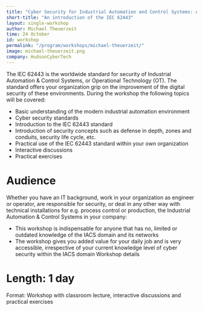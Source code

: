 ```yaml
---
title: "Cyber Security for Industrial Automation and Control Systems: An introduction of the IEC 62443 standard"
short-title: "An introduction of the IEC 62443"
layout: single-workshop
author: Michael Theuerzeit
time: 24 October
id: workshop
permalink: "/program/workshops/michael-theuerzeit/"
image: michael-theuerzeit.png
company: HudsonCyberTech
---
```


The IEC 62443 is the worldwide standard for security of Industrial Automation & Control Systems, or Operational Technology (OT). The standard offers your organization grip on the improvement of the digital security of these environments. During the workshop the following topics will be covered:

* Basic understanding of the modern industrial automation environment
* Cyber security standards
* Introduction to the IEC 62443 standard
* Introduction of security concepts such as defense in depth, zones and conduits, security life cycle, etc.
* Practical use of the IEC 62443 standard within your own organization
* Interactive discussions
* Practical exercises

# Audience
Whether you have an IT background, work in your organization as engineer or operator, are responsible for security, or deal in any other way with technical installations for e.g. process control or production, the Industrial Automation & Control Systems in your company:

* This workshop is indispensable for anyone that has no, limited or outdated knowledge of the IACS domain and its networks
* The workshop gives you added value for your daily job and is very accessible, irrespective of your current knowledge level of cyber security within the IACS domain
    Workshop details

# Length: 1 day
Format: Workshop with classroom lecture, interactive discussions and practical exercises